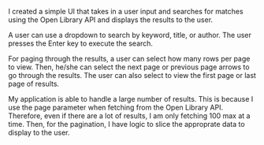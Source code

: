 I created a simple UI that takes in a user input and searches for matches
using the Open Library API and displays the results to the user.

A user can use a dropdown to search by keyword, title, or author.
The user presses the Enter key to execute the search.

For paging through the results, a user can select how many rows per page to view.
Then, he/she can select the next page or previous page arrows to go through the results.
The user can also select to view the first page or last page of results.

My application is able to handle a large number of results.
This is because I use the page parameter when fetching from the Open Library API.
Therefore, even if there are a lot of results, I am only fetching 100 max at a time.
Then, for the pagination, I have logic to slice the approprate data to display to the user.

